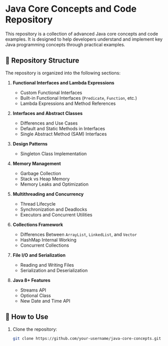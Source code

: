 # Java Core Concepts and Code Repository

This repository is a collection of advanced Java core concepts and code examples. It is designed to help developers understand and implement key Java programming concepts through practical examples.

## 📂 Repository Structure

The repository is organized into the following sections:

1. **Functional Interfaces and Lambda Expressions**
   - Custom Functional Interfaces
   - Built-in Functional Interfaces (`Predicate`, `Function`, etc.)
   - Lambda Expressions and Method References

2. **Interfaces and Abstract Classes**
   - Differences and Use Cases
   - Default and Static Methods in Interfaces
   - Single Abstract Method (SAM) Interfaces

3. **Design Patterns**
   - Singleton Class Implementation

4. **Memory Management**
   - Garbage Collection
   - Stack vs Heap Memory
   - Memory Leaks and Optimization

5. **Multithreading and Concurrency**
   - Thread Lifecycle
   - Synchronization and Deadlocks
   - Executors and Concurrent Utilities

6. **Collections Framework**
   - Differences Between `ArrayList`, `LinkedList`, and `Vector`
   - HashMap Internal Working
   - Concurrent Collections

7. **File I/O and Serialization**
   - Reading and Writing Files
   - Serialization and Deserialization

8. **Java 8+ Features**
   - Streams API
   - Optional Class
   - New Date and Time API

## 🚀 How to Use

1. Clone the repository:
   ```bash
   git clone https://github.com/your-username/java-core-concepts.git
